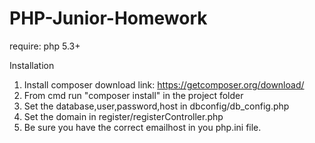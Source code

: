# PHP-Junior-Homework
require: php 5.3+

Installation
1. Install composer download link: https://getcomposer.org/download/
2. From cmd run "composer install" in the project folder
3. Set the database,user,password,host in dbconfig/db_config.php
4. Set the domain in register/registerController.php
5. Be sure you have the correct emailhost  in you php.ini file.
